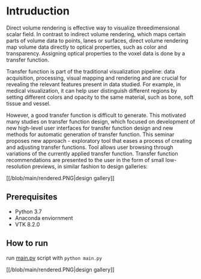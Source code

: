 <h1 class="code-line" data-line-start=0 data-line-end=1 ><a id="Intruduction_0"></a>Intruduction</h1>
<p class="has-line-data" data-line-start="2" data-line-end="3">Direct volume rendering is effective way to visualize threedimensional scalar field. In contrast to indirect volume rendering, which maps certain parts of volume data to points, lanes or surfaces, direct volume rendering map volume data directly to optical properties, such as color and transparency. Assigning optical properties to the voxel data is done by a transfer function.</p>
<p class="has-line-data" data-line-start="4" data-line-end="5">Transfer function is part of the traditional visualization pipeline: data acquisition, processing, visual mapping and rendering and are crucial for revealing the relevant features present in data studied. For example, in medical visualization, it can help user distinguish different regions by setting different colors and opacity to the same material, such as bone, soft tissue and vessel.</p>
<p class="has-line-data" data-line-start="6" data-line-end="7">However, a good transfer function is difficult to generate. This motivated many studies on transfer function design, which focused on development of new high-level user interfaces for transfer function design and new methods for automatic generation of transfer function. This seminar proposes new approach - exploratory tool that eases a process of creating and adjusting transfer functions. Tool allows user browsing through variations of the currently applied transfer function. Transfer function recommendations are presented to the user in the form of small low-resolution previews, in similar fashion to design galleries:</p>
<p class="has-line-data" data-line-start="9" data-line-end="10">[[/blob/main/rendered.PNG|design gallery]]</p>
<h2 class="code-line" data-line-start=11 data-line-end=12 ><a id="Prerequisites_11"></a>Prerequisites</h2>
<ul>
<li class="has-line-data" data-line-start="12" data-line-end="13">Python 3.7</li>
<li class="has-line-data" data-line-start="13" data-line-end="14">Anaconda enviornment</li>
<li class="has-line-data" data-line-start="14" data-line-end="16">VTK 8.2.0</li>
</ul>
<h2 class="code-line" data-line-start=16 data-line-end=17 ><a id="How_to_run_16"></a>How to run</h2>
<p class="has-line-data" data-line-start="17" data-line-end="18">run <a href="http://main.py">main.py</a> script with <code>python main.py</code></p>
<p class="has-line-data" data-line-start="19" data-line-end="20">[[/blob/main/rendered.PNG|design gallery]]</p>
